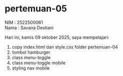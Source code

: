 # pertemuan-05
NIM : 2522500061<br>
Nama : Savana Destiani<br>

Hari ini, kamis 09 oktober 2025, saya mempelajari:
<ol>    
    <li> copy index.html dan style.css folder pertemuan-04 </li>
    <li> tombol hamburger </li>
    <li> class menu-toggle </li>
    <li> class menu-toggle mobile</li>
    <li> styling nav mobile </li>
    
    